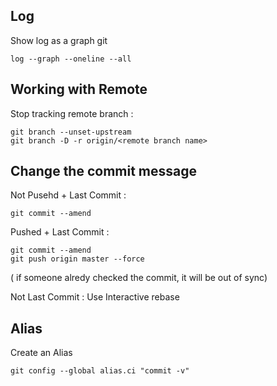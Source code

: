 
## Log ##
Show log as a graph git 
```
log --graph --oneline --all
```

## Working with Remote ##
Stop tracking remote branch : 
 ```
 git branch --unset-upstream
 git branch -D -r origin/<remote branch name>
 ```  
 
 ## Change the commit message ##
 Not Pusehd + Last Commit : 
 ```
 git commit --amend
 ```
 
 Pushed + Last Commit : 
 ```
 git commit --amend 
 git push origin master --force 
 ```
 ( if someone alredy checked the commit, it will be out of sync)
 
 Not Last Commit : Use Interactive rebase 
 
 ## Alias ##
 Create an Alias 
 ``` 
 git config --global alias.ci "commit -v"
 ``` 
